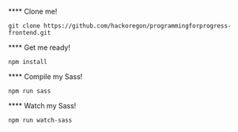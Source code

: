 **** Clone me!

`git clone https://github.com/hackoregon/programmingforprogress-frontend.git`

**** Get me ready!

`npm install`

**** Compile my Sass!

`npm run sass`

**** Watch my Sass!

`npm run watch-sass`